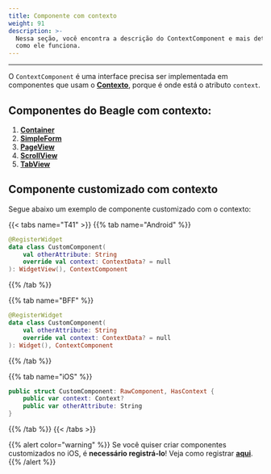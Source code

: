 ```yaml
---
title: Componente com contexto
weight: 91
description: >-
  Nessa seção, você encontra a descrição do ContextComponent e mais detalhes de
  como ele funciona.
---
```


---

O `ContextComponent` é uma interface precisa ser implementada em componentes que usam o [**Contexto**](../../api/contexto/#o-que-e), porque é onde está o atributo `context`.

## Componentes do Beagle com contexto:

1. [**Container**](../../api/componentes/layout/container.md)
2. [**SimpleForm**](../../api/componentes/formularios/simple-form.md)
3. [**PageView**](../../api/componentes/layout/pageview.md)
4. [**ScrollView**](../../api/componentes/layout/scrollview.md)
5. [**TabView**](../../api/componentes/ui/tabview.md)

## Componente customizado com contexto

Segue abaixo um exemplo de componente customizado com o contexto:

{{< tabs name="T41" >}}
{{% tab name="Android" %}}
```kotlin
@RegisterWidget
data class CustomComponent(
    val otherAttribute: String
    override val context: ContextData? = null
): WidgetView(), ContextComponent
```
{{% /tab %}}

{{% tab name="BFF" %}}
```kotlin
@RegisterWidget
data class CustomComponent(
    val otherAttribute: String
    override val context: ContextData? = null
): Widget(), ContextComponent
```
{{% /tab %}}

{{% tab name="iOS" %}}
```swift
public struct CustomComponent: RawComponent, HasContext {
    public var context: Context?
    public var otherAttribute: String
}
```
{{% /tab %}}
{{< /tabs >}}

{{% alert color="warning" %}}
Se você quiser criar componentes customizados no iOS, é **necessário registrá-lo**! Veja como registrar [**aqui**](../customizacao/beagle-para-ios/custom-widgets.md#passo-2-registrar-o-widget).
{{% /alert %}}
